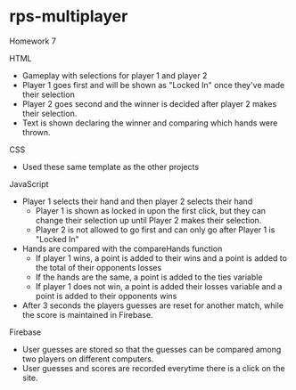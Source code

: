 # rps-multiplayer
Homework 7

HTML
- Gameplay with selections for player 1 and player 2
- Player 1 goes first and will be shown as "Locked In" once they've made their selection
- Player 2 goes second and the winner is decided after player 2 makes their selection.
- Text is shown declaring the winner and comparing which hands were thrown.

CSS
- Used these same template as the other projects

JavaScript
- Player 1 selects their hand and then player 2 selects their hand
    - Player 1 is shown as locked in upon the first click, but they can change their selection up until Player 2 makes their selection.
    - Player 2 is not allowed to go first and can only go after Player 1 is "Locked In"
- Hands are compared with the compareHands function
    - If player 1 wins, a point is added to their wins and a point is added to the total of their opponents losses
    - If the hands are the same, a point is added to the ties variable
    - If player 1 does not win, a point is added their losses variable and a point is added to their opponents wins
- After 3 seconds the players guesses are reset for another match, while the score is maintained in Firebase.

Firebase
- User guesses are stored so that the guesses can be compared among two players on different computers.
- User guesses and scores are recorded everytime there is a click on the site.
